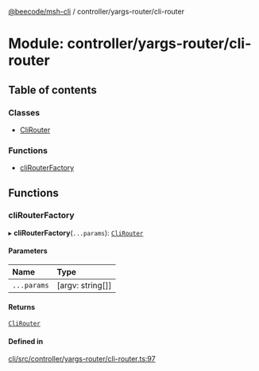 [@beecode/msh-cli](../README.md) / controller/yargs-router/cli-router

# Module: controller/yargs-router/cli-router

## Table of contents

### Classes

- [CliRouter](../classes/controller_yargs_router_cli_router.CliRouter.md)

### Functions

- [cliRouterFactory](controller_yargs_router_cli_router.md#clirouterfactory)

## Functions

### cliRouterFactory

▸ **cliRouterFactory**(`...params`): [`CliRouter`](../classes/controller_yargs_router_cli_router.CliRouter.md)

#### Parameters

| Name | Type |
| :------ | :------ |
| `...params` | [argv: string[]] |

#### Returns

[`CliRouter`](../classes/controller_yargs_router_cli_router.CliRouter.md)

#### Defined in

[cli/src/controller/yargs-router/cli-router.ts:97](https://github.com/beecode-rs/msh-cli/blob/816f38b/src/controller/yargs-router/cli-router.ts#L97)
